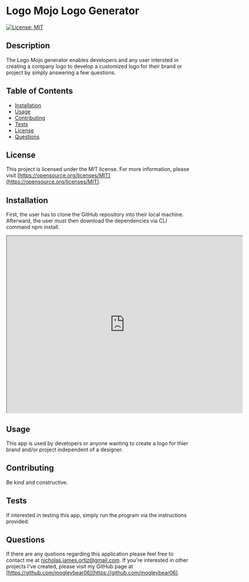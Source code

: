 # Logo Mojo Logo Generator
  
  [![License: MIT](https://img.shields.io/badge/License-MIT-yellow.svg)](https://opensource.org/licenses/MIT)
  
  ## Description
  The Logo Mojo generator enables developers and any user intersted in creating a company logo to develop a customized logo for their brand or project by simply answering a few questions. 
  
  ## Table of Contents
  - [Installation](#installation)
  - [Usage](#usage)
  - [Contributing](#contributing)
  - [Tests](#tests)
  - [License](#license)
  - [Questions](#questions)

  ## License
  This project is licensed under the MIT license. For more information, please visit [https://opensource.org/licenses/MIT](https://opensource.org/licenses/MIT).

  ## Installation
  First, the user has to clone the GitHub repository into their local machine. Afterward, the user must then download the dependencies via CLI command npm install.
  
  <iframe src="https://drive.google.com/file/d/1f_qhANEXI9RCT9blCOTwjs0mi3ne7iOz/preview" width="640" height="480"></iframe>
  
  ## Usage
  This app is used by developers or anyone wanting to create a logo for thier brand and/or project independent of a designer.
  
  ## Contributing
  Be kind and constructive.
  
  ## Tests
  If interested in testing this app, simply run the program via the instructions provided.

  ## Questions
  If there are any qustions regarding this application please feel free to contact me at
  [nicholas.james.ortiz@gmail.com](mailto:nicholas.james.ortiz@gmail.com). If you're interested in other projects I've created,
  please visit my GitHub page at [https://github.com/mogleybear06](https://github.com/mogleybear06).
